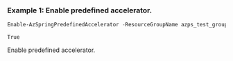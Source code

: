 ### Example 1: Enable predefined accelerator.
```powershell
Enable-AzSpringPredefinedAccelerator -ResourceGroupName azps_test_group_spring -ServiceName azps-spring-01 -ApplicationAcceleratorName default -Name asa-node-express -PassThru
```

```output
True
```

Enable predefined accelerator.